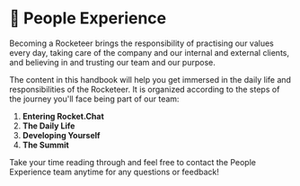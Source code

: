 # 🍺 People Experience

Becoming a Rocketeer brings the responsibility of practising our values every day, taking care of the company and our internal and external clients, and believing in and trusting our team and our purpose.

The content in this handbook will help you get immersed in the daily life and responsibilities of the Rocketeer. It is organized according to the steps of the journey you'll face being part of our team:

1. **Entering Rocket.Chat**
2. **The Daily Life**
3. **Developing Yourself**
4. **The Summit**

Take your time reading through and feel free to contact the People Experience team anytime for any questions or feedback!

